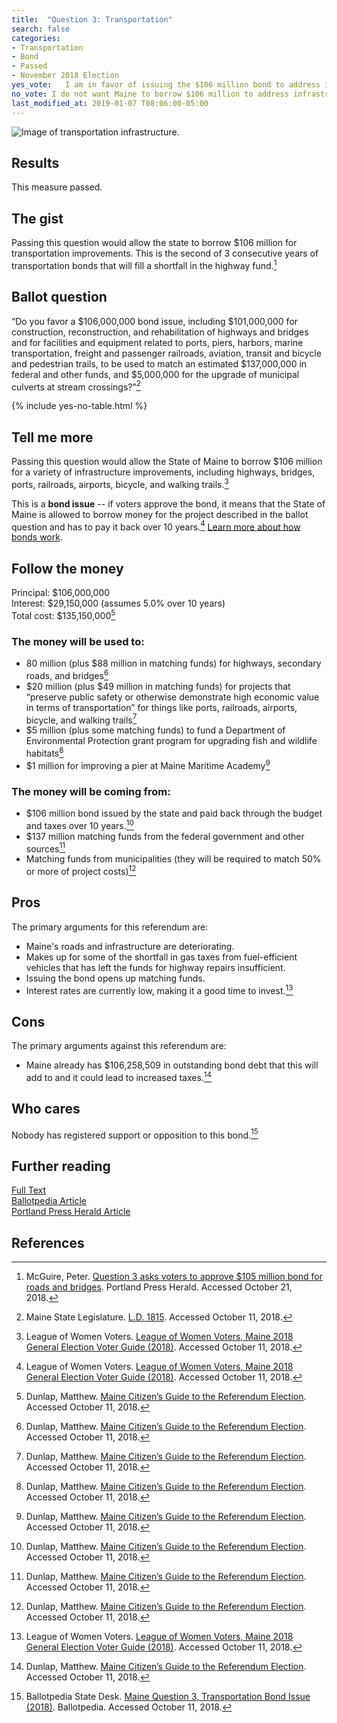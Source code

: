 ```yaml
---
title:  "Question 3: Transportation"
search: false
categories:
- Transportation
- Bond
- Passed
- November 2018 Election
yes_vote:   I am in favor of issuing the $106 million bond to address infrastructure improvements.
no_vote: I do not want Maine to borrow $106 million to address infrastructure improvements.
last_modified_at: 2019-01-07 T08:06:00-05:00
---
```


![Image of transportation infrastructure.](/assets/img/2018_11/Question3_Transportation.jpg)
## Results
This measure passed.
## The gist
Passing this question would allow the state to borrow $106 million for transportation improvements. This is the second of 3 consecutive years of transportation bonds that will fill a shortfall in the highway fund.[^5]

## Ballot question
“Do you favor a $106,000,000 bond issue, including $101,000,000 for construction, reconstruction, and rehabilitation of highways and bridges and for facilities and equipment related to ports, piers, harbors, marine transportation, freight and passenger railroads, aviation, transit and bicycle and pedestrian trails, to be used to match an estimated $137,000,000 in federal and other funds, and $5,000,000 for the upgrade of municipal culverts at stream crossings?”[^2]

{% include yes-no-table.html %}


## Tell me more
Passing this question would allow the State of Maine to borrow $106 million for a variety of infrastructure improvements, including highways, bridges, ports, railroads, airports, bicycle, and walking trails.[^3]

This is a **bond issue** -- if voters approve the bond, it means that the State of Maine is allowed to borrow money for the project described in the ballot question and has to pay it back over 10 years.[^3] [Learn more about how bonds work](/bonds).

## Follow the money
Principal: $106,000,000
<br>Interest: $29,150,000 (assumes 5.0% over 10 years)
<br>Total cost: $135,150,000[^4]

### The money will be used to:
* 80 million (plus $88 million in matching funds) for highways, secondary roads, and bridges[^4]
* $20 million (plus $49 million in matching funds) for projects that “preserve public safety or otherwise demonstrate high economic value in terms of transportation” for things like  ports, railroads, airports, bicycle, and walking trails[^4]
* $5 million (plus some matching funds) to fund a Department of Environmental Protection grant program for upgrading fish and wildlife habitats[^4]
* $1 million for improving a pier at Maine Maritime Academy[^4]

### The money will be coming from:
* $106 million bond issued by the state and paid back through the budget and taxes over 10 years.[^4]
* $137 million matching funds from the federal government and other sources[^4]
* Matching funds from municipalities (they will be required to match 50% or more of project costs)[^4]

## Pros
The primary arguments for this referendum are:

* Maine's roads and infrastructure are deteriorating.
* Makes up for some of the shortfall in gas taxes from fuel-efficient vehicles that has left the funds for highway repairs insufficient.
* Issuing the bond opens up matching funds.
* Interest rates are currently low, making it a good time to invest.[^3]

## Cons
The primary arguments against this referendum are:
* Maine already has $106,258,509 in outstanding bond debt that this will add to and it could lead to increased taxes.[^4]

## Who cares
Nobody has registered support or opposition to this bond.[^1]

## Further reading
[Full Text](http://www.mainelegislature.org/legis/bills/getPDF.asp?paper=SP0682&item=2&snum=128)
<br>[Ballotpedia Article](https://ballotpedia.org/Maine_Question_3,_Transportation_Bond_Issue_(2018))
<br>[Portland Press Herald Article](https://www.pressherald.com/2017/11/05/question-3-asks-voters-to-approve-105-million-bond-for-roads-and-bridges/)

## References
[^1]: Ballotpedia State Desk. [Maine Question 3, Transportation Bond Issue (2018)](https://ballotpedia.org/Maine_Question_3,_Transportation_Bond_Issue_(2018)). Ballotpedia.  Accessed October 11, 2018.

[^2]: Maine State Legislature. [L.D. 1815](http://www.mainelegislature.org/legis/bills/getPDF.asp?paper=SP0682&item=2&snum=128). Accessed October 11, 2018.

[^3]: League of Women Voters. [League of Women Voters, Maine 2018 General Election Voter Guide (2018)](http://www.lwvme.org/files/VG_2018_Statewide.pdf). Accessed October 11, 2018.

[^4]: Dunlap, Matthew. [Maine Citizen’s Guide to the Referendum Election](https://www.maine.gov/sos/cec/elec/upcoming/pdf/citizensguide.pdf). Accessed October 11, 2018.

[^5]: McGuire, Peter. [Question 3 asks voters to approve $105 million bond for roads and bridges](https://www.pressherald.com/2017/11/05/question-3-asks-voters-to-approve-105-million-bond-for-roads-and-bridges/). Portland Press Herald. Accessed October 21, 2018.
